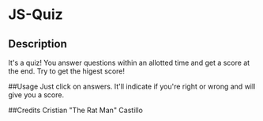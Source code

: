 # JS-Quiz

## Description
It's a quiz! You answer questions within an allotted time and get a score at the end. Try to get the higest score!

##Usage
Just click on answers. It'll indicate if you're right or wrong and will give you a score.

##Credits
Cristian "The Rat Man" Castillo
